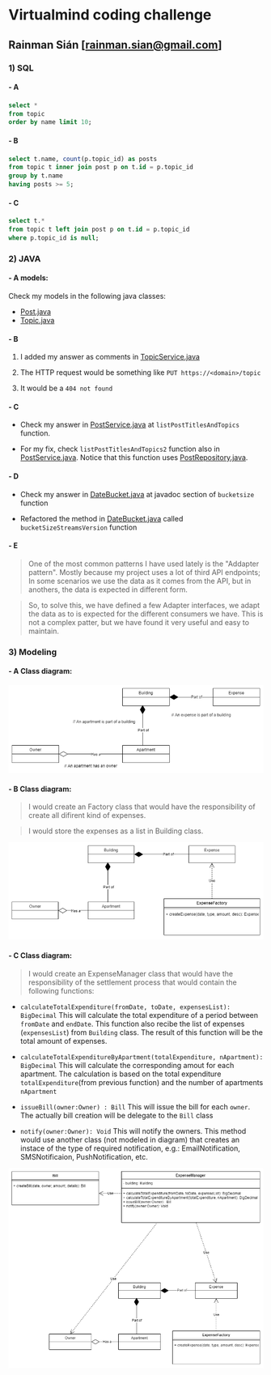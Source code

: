 # Virtualmind coding challenge
## Rainman Sián [[rainman.sian@gmail.com](mailto:rainman.sian@gmail.com)]


### 1) SQL

#### - A
~~~~sql
select * 
from topic 
order by name limit 10;
~~~~

#### - B
~~~~sql
select t.name, count(p.topic_id) as posts 
from topic t inner join post p on t.id = p.topic_id
group by t.name
having posts >= 5;
~~~~

#### - C
~~~~sql
select t.*
from topic t left join post p on t.id = p.topic_id
where p.topic_id is null;
~~~~

### 2) JAVA

#### - A models:
Check my models in the following java classes:
* [Post.java](src/main/java/com/virtualmind/codingchallenge/model/Post.java)
* [Topic.java](src/main/java/com/virtualmind/codingchallenge/model/Topic.java)

#### - B 
1. I added my answer as comments in [TopicService.java](src/main/java/com/virtualmind/codingchallenge/service/TopicService.java)

2. The HTTP request would be something like `PUT https://<domain>/topic`

3. It would be a `404 not found`

#### - C

- Check my answer in [PostService.java](src/main/java/com/virtualmind/codingchallenge/service/PostService.java) at `listPostTitlesAndTopics` function.

- For my fix, check `listPostTitlesAndTopics2` function also in [PostService.java](src/main/java/com/virtualmind/codingchallenge/service/PostService.java). Notice that this function uses [PostRepository.java](src/main/java/com/virtualmind/codingchallenge/repository/PostRepository.java).


#### - D

- Check my answer in [DateBucket.java](src/main/java/com/virtualmind/codingchallenge/utils/DateBucket.java) at javadoc section of `bucketsize` function

- Refactored the method in [DateBucket.java](src/main/java/com/virtualmind/codingchallenge/utils/DateBucket.java) called `bucketSizeStreamsVersion` function


#### - E

> One of the most common patterns I have used lately is the "Addapter pattern". Mostly because my project uses a lot of third API endpoints; In some scenarios we use the data as it comes from the API, but in anothers, the data is expected in different form.

> So, to solve this, we have defined a few Adapter interfaces, we adapt the data as to is expected for the different consumers we have. This is not a complex patter, but we have found it very useful and easy to maintain.

### 3) Modeling

#### - A Class diagram:

![Alt](/src/main/resources/static/img/3-a.png "Class Diagram")

#### - B Class diagram:

> I would create an Factory class that would have the responsibility  of create all difirent kind of expenses.

> I would store the expenses as a list in Building class.

![Alt](/src/main/resources/static/img/3-b.png "Class Diagram")

#### - C Class diagram:

> I would create an ExpenseManager class that would have the responsibility  of the settlement process that would contain the following functions:
    
- `calculateTotalExpenditure(fromDate, toDate, expensesList): BigDecimal` This will calculate the total expenditure of a period between `fromDate` and `endDate`. This function also recibe the list of expenses (`expensesList`) from `Building` class. The result of this function will be the total amount of expenses.

- `calculateTotalExpenditureByApartment(totalExpenditure, nApartment): BigDecimal` This will calculate the corresponding amout for each apartment. The calculation is based on the total expenditure `totalExpenditure`(from previous function) and the number of apartments `nApartment`

- `issueBill(owner:Owner) : Bill` This will issue the bill for each `owner`. The actually bill creation will be delegate to the `Bill` class

- `notify(owner:Owner): Void` This will notify the owners. This method would use another class (not modeled in diagram) that creates an instace of the type of required notification, e.g.: EmailNotification, SMSNotificaion, PushNotification, etc.

![Alt](/src/main/resources/static/img/3-c.png "Class Diagram")